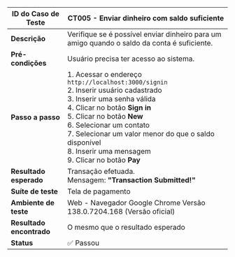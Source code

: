 | **ID do Caso de Teste** | **CT005 - Enviar dinheiro com saldo suficiente** |
|--------------------------|--------------------------------------------------|
| **Descrição** | Verifique se é possível enviar dinheiro para um amigo quando o saldo da conta é suficiente. |
| **Pré-condições** | Usuário precisa ter acesso ao sistema. |
| **Passo a passo** | 1. Acessar o endereço `http://localhost:3000/signin`<br>2. Inserir usuário cadastrado<br>3. Inserir uma senha válida<br>4. Clicar no botão **Sign in**<br>5. Clicar no botão **New**<br>6. Selecionar um contato<br>7. Selecionar um valor menor do que o saldo disponível<br>8. Inserir uma mensagem<br>9. Clicar no botão **Pay** |
| **Resultado esperado** | Transação efetuada.<br>Mensagem: **"Transaction Submitted!"** |
| **Suíte de teste** | Tela de pagamento |
| **Ambiente de teste** | Web - Navegador Google Chrome Versão 138.0.7204.168 (Versão oficial) |
| **Resultado encontrado** | O mesmo que o resultado esperado |
| **Status** | ✅ Passou |



